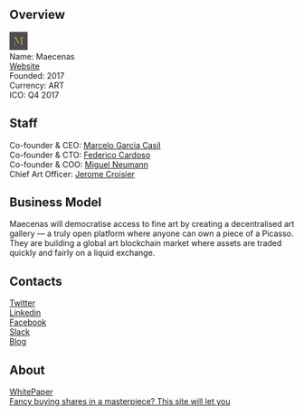 ## Overview
![logo](../projects/logo/maecenas.png)  
Name: Maecenas  
[Website](https://www.maecenas.co/)  
Founded: 2017  
Currency: ART  
ICO: Q4 2017
## Staff
Co-founder & CEO: [Marcelo Garcia Casil](../people/marcelo_garcia_casil.md)   
Co-founder & CTO: [Federico Cardoso](../people/federico_cardoso.md)    
Co-founder & COO: [Miguel Neumann](../people/miguel_neumann.md)  
Chief Art Officer: [Jerome Croisier](../people/jerome_croisier.md)  
## Business Model
Maecenas will democratise access to fine art by creating a decentralised art gallery — a truly open platform where anyone can own a piece of a Picasso. They are building a global art blockchain market where assets are traded quickly and fairly on a liquid exchange.
## Contacts  
[Twitter](https://twitter.com/maecenasart)  
[Linkedin](https://www.linkedin.com/company/10877462/)  
[Facebook](https://www.facebook.com/maecenasart/)  
[Slack](https://slack.maecenas.co/)  
[Blog](https://medium.com/maecenas)  
## About  
[WhitePaper](https://www.maecenas.co/Maecenas-WhitePaper.pdf)   
[Fancy buying shares in a masterpiece? This site will let you](http://www.telegraph.co.uk/technology/2017/05/20/fancy-buying-shares-masterpiece-site-will-let/)
